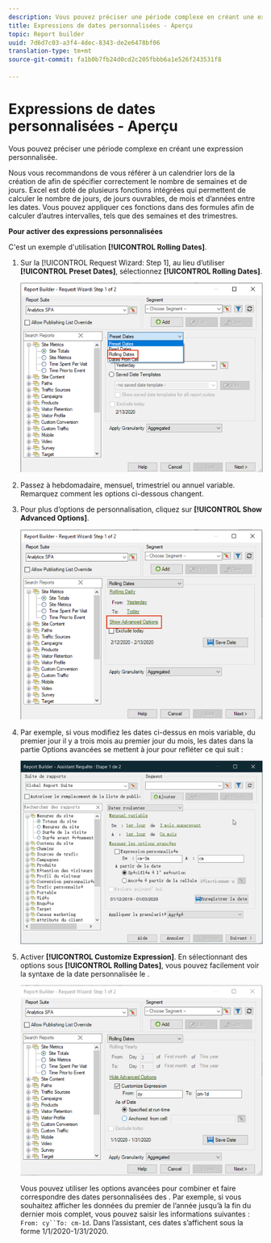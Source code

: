 ```yaml
---
description: Vous pouvez préciser une période complexe en créant une expression personnalisée.
title: Expressions de dates personnalisées - Aperçu
topic: Report builder
uuid: 7d6d7c03-a3f4-4dec-8343-de2e6478bf06
translation-type: tm+mt
source-git-commit: fa1b0b7fb24d0cd2c205fbbb6a1e526f243531f8

---
```



# Expressions de dates personnalisées - Aperçu

Vous pouvez préciser une période complexe en créant une expression personnalisée.

Nous vous recommandons de vous référer à un calendrier lors de la création   de afin de spécifier correctement le nombre de semaines et de jours. Excel est doté de plusieurs fonctions intégrées qui permettent de calculer le nombre de jours, de jours ouvrables, de mois et d’années entre les dates. Vous pouvez appliquer ces fonctions dans des formules afin de calculer d’autres intervalles, tels que des semaines et des trimestres.

**Pour activer des expressions personnalisées**

C&#39;est un exemple d&#39;utilisation **[!UICONTROL Rolling Dates]**.

1. Sur la [!UICONTROL Request Wizard: Step 1], au lieu d’utiliser **[!UICONTROL Preset Dates]**, sélectionnez **[!UICONTROL Rolling Dates]**.

   ![](assets/rolldates1.png)

1. Passez à hebdomadaire, mensuel, trimestriel ou annuel variable. Remarquez comment les options ci-dessous changent.
1. Pour plus d’options de personnalisation, cliquez sur **[!UICONTROL Show Advanced Options]**.

   ![](assets/rolldates2.png)

1. Par exemple, si vous modifiez les dates ci-dessus en mois variable, du premier jour il y a trois mois au premier jour du mois, les dates dans la partie Options avancées se mettent à jour pour refléter ce qui suit :

   ![](assets/rolldatesfor3.png)

1. Activer **[!UICONTROL Customize Expression]**. En sélectionnant des options sous **[!UICONTROL Rolling Dates]**, vous pouvez facilement voir la syntaxe de la date personnalisée  le .

   ![](assets/rolldatesfor5.png)

   Vous pouvez utiliser les options avancées pour combiner et faire correspondre des dates personnalisées  des . Par exemple, si vous souhaitez afficher les données du premier de l’année jusqu’à la fin du dernier mois complet, vous pouvez saisir les informations suivantes : `From: cy``To: cm-1d`. Dans l’assistant, ces dates s’affichent sous la forme 1/1/2020-1/31/2020.
